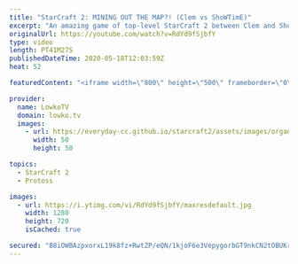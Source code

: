 ```yaml
---
title: "StarCraft 2: MINING OUT THE MAP?! (Clem vs ShoWTimE)"
excerpt: "An amazing game of top-level StarCraft 2 between Clem and ShoWTimE. This has to be one of the longest games of StarCraft 2 that I've ever seen being played at the professional level. In this game we see Clem make the decision to play Terran Mech. Because of that the Protoss player has to play extremely"
originalUrl: https://youtube.com/watch?v=RdYd9fSjbfY
type: video
length: PT41M27S
publishedDateTime: 2020-05-18T12:03:59Z
heat: 52

featuredContent: "<iframe width=\"800\" height=\"500\" frameborder=\"0\" src=\"https://www.youtube.com/embed/RdYd9fSjbfY\" allow=\"accelerometer; autoplay; encrypted-media; gyroscope; picture-in-picture\" allowfullscreen></iframe>"

provider:
  name: LowkoTV
  domain: lowko.tv
  images:
    - url: https://everyday-cc.github.io/starcraft2/assets/images/organizations/lowko.tv-50x50.jpg
      width: 50
      height: 50

topics:
  - StarCraft 2
  - Protoss

images:
  - url: https://i.ytimg.com/vi/RdYd9fSjbfY/maxresdefault.jpg
    width: 1280
    height: 720
    isCached: true

secured: "B8iOWBAzpxorxL19k8fz+RwtZP/eQN/1kjoF6e3VepygorbGT9nkCN2tOBUKr2Dz8fQ4dmsuzZORVfYtVk1SQ1BaS5M6/uyuGY2JgJMF3TIxW0yCJ44KSJaj3fIE/QjKMhk+4QJhMTn35DTfh0CQjDYItzntUcnxfNvPODM2Yp1UzFAKLdCQxuvfgQcZk+Rh+21X0jFIylQBER2L5mnaTZ3PVWg+HyQHYSir8REZlYIq67F2HCJNQdZNCEroVvX2pjgldIYNXFRD+5JtQJV1MufoDgHDG5aWRsBOGtcvXi2L1E5k5K+OEscTnZt+j+sGSUVAT9jqCm+CL6ypBmMs8NRabvxcsDmoDzG/zS3oVLB7ryaiGwLsee/yzldRtv14OU9ShUPvyT9cSUG/L+hYM2L+H711Ve6MLux3g46BbIfpnkDVxJSTXdKASRCAeWVc;IPmCwssKKL79eJRsf+XD9w=="
---
```



